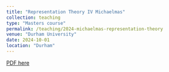 ```yaml
---
title: "Representation Theory IV Michaelmas"
collection: teaching
type: "Masters course"
permalink: /teaching/2024-michaelmas-representation-theory
venue: "Durham University"
date: 2024-10-01
location: "Durham"
---
```


[PDF here](http://fake-versace.github.io/files/Representationtheorynotesmichaelmas.pdf)
